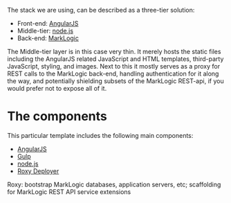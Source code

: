 The stack we are using, can be described as a three-tier solution:

- Front-end: [AngularJS](https://angularjs.org/)
- Middle-tier: [node.js](http://nodejs.org/)
- Back-end: [MarkLogic](http://marklogic.com)

The Middle-tier layer is in this case very thin. It merely hosts the static files including the AngularJS related JavaScript and HTML templates, third-party JavaScript, styling, and images. Next to this it mostly serves as a proxy for REST calls to the MarkLogic back-end, handling authentication for it along the way, and potentially shielding subsets of the MarkLogic REST-api, if you would prefer not to expose all of it.

# The components

This particular template includes the following main components:

- [AngularJS](https://angularjs.org/)
- [Gulp](http://gulpjs.com/)
- [node.js](http://nodejs.org/)
- [Roxy Deployer](https://github.com/marklogic/roxy)

Roxy: bootstrap MarkLogic databases, application servers, etc; scaffolding for MarkLogic REST API service extensions
